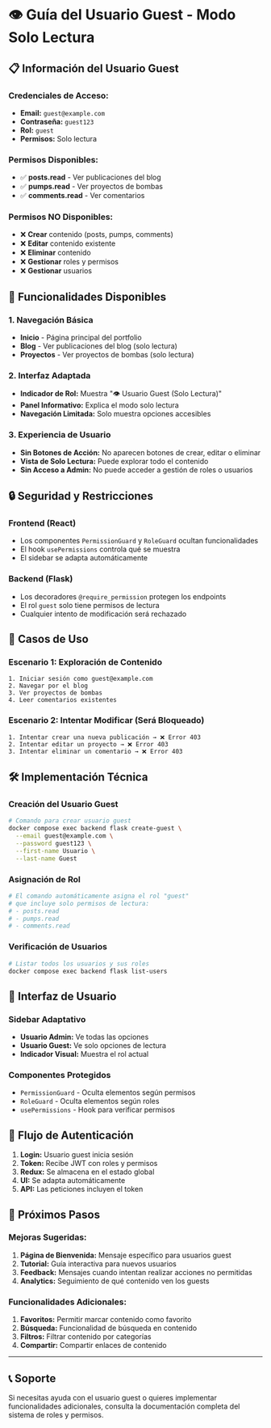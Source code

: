# 👁️ Guía del Usuario Guest - Modo Solo Lectura

## 📋 **Información del Usuario Guest**

### **Credenciales de Acceso:**
- **Email:** `guest@example.com`
- **Contraseña:** `guest123`
- **Rol:** `guest`
- **Permisos:** Solo lectura

### **Permisos Disponibles:**
- ✅ **posts.read** - Ver publicaciones del blog
- ✅ **pumps.read** - Ver proyectos de bombas
- ✅ **comments.read** - Ver comentarios

### **Permisos NO Disponibles:**
- ❌ **Crear** contenido (posts, pumps, comments)
- ❌ **Editar** contenido existente
- ❌ **Eliminar** contenido
- ❌ **Gestionar** roles y permisos
- ❌ **Gestionar** usuarios

## 🎯 **Funcionalidades Disponibles**

### **1. Navegación Básica**
- **Inicio** - Página principal del portfolio
- **Blog** - Ver publicaciones del blog (solo lectura)
- **Proyectos** - Ver proyectos de bombas (solo lectura)

### **2. Interfaz Adaptada**
- **Indicador de Rol:** Muestra "👁️ Usuario Guest (Solo Lectura)"
- **Panel Informativo:** Explica el modo solo lectura
- **Navegación Limitada:** Solo muestra opciones accesibles

### **3. Experiencia de Usuario**
- **Sin Botones de Acción:** No aparecen botones de crear, editar o eliminar
- **Vista de Solo Lectura:** Puede explorar todo el contenido
- **Sin Acceso a Admin:** No puede acceder a gestión de roles o usuarios

## 🔒 **Seguridad y Restricciones**

### **Frontend (React)**
- Los componentes `PermissionGuard` y `RoleGuard` ocultan funcionalidades
- El hook `usePermissions` controla qué se muestra
- El sidebar se adapta automáticamente

### **Backend (Flask)**
- Los decoradores `@require_permission` protegen los endpoints
- El rol `guest` solo tiene permisos de lectura
- Cualquier intento de modificación será rechazado

## 🧪 **Casos de Uso**

### **Escenario 1: Exploración de Contenido**
```
1. Iniciar sesión como guest@example.com
2. Navegar por el blog
3. Ver proyectos de bombas
4. Leer comentarios existentes
```

### **Escenario 2: Intentar Modificar (Será Bloqueado)**
```
1. Intentar crear una nueva publicación → ❌ Error 403
2. Intentar editar un proyecto → ❌ Error 403
3. Intentar eliminar un comentario → ❌ Error 403
```

## 🛠️ **Implementación Técnica**

### **Creación del Usuario Guest**
```bash
# Comando para crear usuario guest
docker compose exec backend flask create-guest \
  --email guest@example.com \
  --password guest123 \
  --first-name Usuario \
  --last-name Guest
```

### **Asignación de Rol**
```bash
# El comando automáticamente asigna el rol "guest"
# que incluye solo permisos de lectura:
# - posts.read
# - pumps.read  
# - comments.read
```

### **Verificación de Usuarios**
```bash
# Listar todos los usuarios y sus roles
docker compose exec backend flask list-users
```

## 📱 **Interfaz de Usuario**

### **Sidebar Adaptativo**
- **Usuario Admin:** Ve todas las opciones
- **Usuario Guest:** Ve solo opciones de lectura
- **Indicador Visual:** Muestra el rol actual

### **Componentes Protegidos**
- `PermissionGuard` - Oculta elementos según permisos
- `RoleGuard` - Oculta elementos según roles
- `usePermissions` - Hook para verificar permisos

## 🔄 **Flujo de Autenticación**

1. **Login:** Usuario guest inicia sesión
2. **Token:** Recibe JWT con roles y permisos
3. **Redux:** Se almacena en el estado global
4. **UI:** Se adapta automáticamente
5. **API:** Las peticiones incluyen el token

## 🚀 **Próximos Pasos**

### **Mejoras Sugeridas:**
1. **Página de Bienvenida:** Mensaje específico para usuarios guest
2. **Tutorial:** Guía interactiva para nuevos usuarios
3. **Feedback:** Mensajes cuando intentan realizar acciones no permitidas
4. **Analytics:** Seguimiento de qué contenido ven los guests

### **Funcionalidades Adicionales:**
1. **Favoritos:** Permitir marcar contenido como favorito
2. **Búsqueda:** Funcionalidad de búsqueda en contenido
3. **Filtros:** Filtrar contenido por categorías
4. **Compartir:** Compartir enlaces de contenido

---

## 📞 **Soporte**

Si necesitas ayuda con el usuario guest o quieres implementar funcionalidades adicionales, consulta la documentación completa del sistema de roles y permisos.
